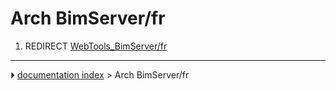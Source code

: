 # Arch BimServer/fr
1.  REDIRECT [WebTools_BimServer/fr](WebTools_BimServer/fr.md)



---
⏵ [documentation index](../README.md) > Arch BimServer/fr
